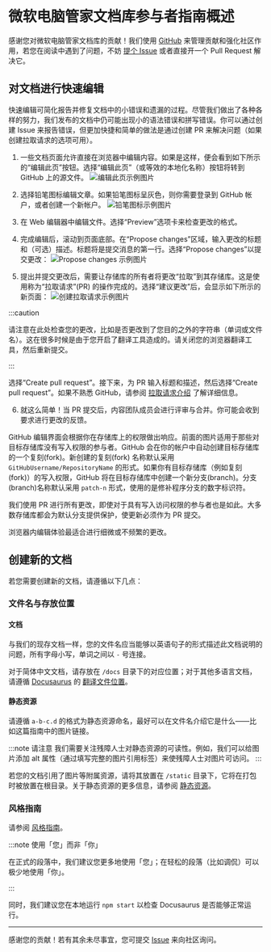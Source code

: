 # 微软电脑管家文档库参与者指南概述

感谢您对微软电脑管家文档库的贡献！我们使用 [GitHub](https://github.com/LiCaoZ/MSPCManagerDocs) 来管理贡献和强化社区作用，若您在阅读中遇到了问题，不妨 [提个 Issue](https://github.com/LiCaoZ/MSPCManagerDocs/issues) 或者直接开一个 Pull Request 解决它。

## 对文档进行快速编辑

快速编辑可简化报告并修复文档中的小错误和遗漏的过程。尽管我们做出了各种各样的努力，我们发布的文档中仍可能出现小的语法错误和拼写错误。你可以通过创建 Issue 来报告错误，但更加快捷和简单的做法是通过创建 PR 来解决问题（如果创建拉取请求的选项可用）。

1. 一些文档页面允许直接在浏览器中编辑内容。如果是这样，便会看到如下所示的“编辑此页”按钮。选择“编辑此页”（或等效的本地化名称）按钮将转到 GitHub 上的源文件。
![编辑此页示例图片](/img/edit-this-page.png)

2. 选择铅笔图标编辑文章。如果铅笔图标呈灰色，则你需要登录到 GitHub 帐户，或者创建一个新帐户。
![铅笔图标示例图片](/img/edit-icon.png)

3. 在 Web 编辑器中编辑文件。选择“Preview”选项卡来检查更改的格式。

4. 完成编辑后，滚动到页面底部。在“Propose changes”区域，输入更改的标题和（可选）描述。标题将是提交消息的第一行。选择“Propose changes”以提交更改：
![Propose changes 示例图片](/img/commit-changes.png)

5. 提出并提交更改后，需要让存储库的所有者将更改“拉取”到其存储库。这是使用称为“拉取请求”(PR) 的操作完成的。选择“建议更改”后，会显示如下所示的新页面：
![创建拉取请求示例图片](/img/create-pull-request.png)

:::caution

请注意在此处检查您的更改，比如是否更改到了您目的之外的字符串（单词或文件名）。这在很多时候是由于您开启了翻译工具造成的。请关闭您的浏览器翻译工具，然后重新提交。

:::

选择“Create pull request”。接下来，为 PR 输入标题和描述，然后选择“Create pull request”。如果不熟悉 GitHub，请参阅 [拉取请求介绍](https://docs.github.com/articles/using-pull-requests) 了解详细信息。

6. 就这么简单！当 PR 提交后，内容团队成员会进行评审与合并。你可能会收到要求进行更改的反馈。

GitHub 编辑界面会根据你在存储库上的权限做出响应。前面的图片适用于那些对目标存储库没有写入权限的参与者。GitHub 会在你的帐户中自动创建目标存储库的一个复刻(fork)。新创建的复刻(fork) 名称默认采用 `GitHubUsername/RepositoryName` 的形式。如果你有目标存储库（例如复刻(fork)）的写入权限，GitHub 将在目标存储库中创建一个新分支(branch)。分支(branch)名称默认采用 `patch-n` 形式，使用的是修补程序分支的数字标识符。

我们使用 PR 进行所有更改，即使对于具有写入访问权限的参与者也是如此。大多数存储库都会为默认分支提供保护，使更新必须作为 PR 提交。

浏览器内编辑体验最适合进行细微或不频繁的更改。

## 创建新的文档

若您需要创建新的文档，请遵循以下几点：

### 文件名与存放位置

#### 文档

与我们的现存文档一样，您的文件名应当能够以英语句子的形式描述此文档说明的问题，所有字母小写，单词之间以 `-` 号连接。

对于简体中文文档，请存放在 `/docs` 目录下的对应位置；对于其他多语言文档，请遵循 [Docusaurus](https://docusaurus.io) 的 [翻译文件位置](https://docusaurus.io/docs/i18n/introduction#translation-files-location)。

#### 静态资源

请遵循 `a-b-c.d` 的格式为静态资源命名，最好可以在文件名介绍它是什么——比如这篇指南中的图片链接。

:::note 请注意
我们需要关注残障人士对静态资源的可读性。例如，我们可以给图片添加 alt 属性（通过填写完整的图片引用标签）来使残障人士对图片可访问。
:::

若您的文档引用了图片等附属资源，请将其放置在 `/static` 目录下，它将在打包时被放置在根目录。关于静态资源的更多信息，请参阅 [静态资源](https://docusaurus.io/zh-CN/docs/static-assets)。

### 风格指南

请参阅 [风格指南](https://learn.microsoft.com/zh-cn/contribute/style-quick-start)。

:::note 使用「您」而非「你」

在正式的段落中，我们建议您更多地使用「您」；在轻松的段落（比如调侃）可以极少地使用「你」。

:::

同时，我们建议您在本地运行 `npm start` 以检查 Docusaurus 是否能够正常运行。

------

感谢您的贡献！若有其余未尽事宜，您可提交 [Issue](https://github.com/LiCaoZ/MSPCMgrDocs/issues) 来向社区询问。
